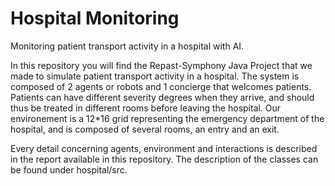 # Hospital Monitoring

Monitoring patient transport activity in a hospital with AI. 

In this repository you will find the Repast-Symphony Java Project that we made to simulate patient transport activity in a hospital. 
The system is composed of 2 agents or robots and 1 concierge that welcomes patients. Patients can have different severity degrees when they arrive, and should thus be treated in different rooms before leaving the hospital. 
Our environement is a 12*16 grid representing the emergency department of the hospital, and is composed of several rooms, an entry and an exit. 

Every detail concerning agents, environment and interactions is described in the report available in this repository. The description of the classes can be found under hospital/src. 
